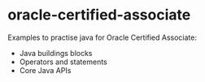 # oracle-certified-associate
Examples to practise java for Oracle Certified Associate:
 * Java buildings blocks
 * Operators and statements
 * Core Java APIs